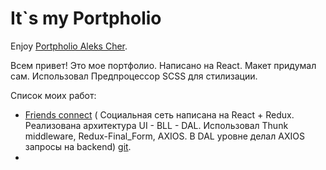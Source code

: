 # It`s my Portpholio

Enjoy [Portpholio Aleks Cher](https://alekscher1993.github.io/portpholio/).

Всем привет! Это мое портфолио. Написано на React. Макет придумал сам. Использовал Предпроцессор SCSS для стилизации. 

Список моих работ:
- [Friends connect](https://alekscher1993.github.io/demo-social-app/#/profile) ( Социальная сеть написана на React + Redux. Реализована архитектура UI - BLL - DAL. Использовал Thunk middleware, Redux-Final_Form, AXIOS. В DAL уровне делал AXIOS запросы на backend) [git](https://github.com/AleksCher1993/demo-social-app).
- 
